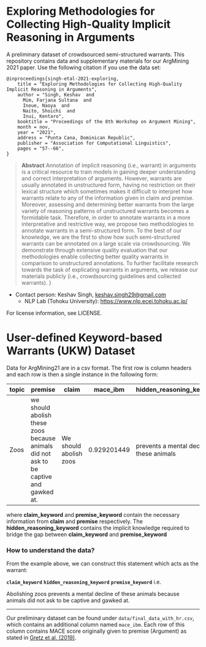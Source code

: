 # Exploring Methodologies for Collecting High-Quality Implicit Reasoning in Arguments

A preliminary dataset of crowdsourced semi-structured warrants. This repository contains data and supplementary materials for our ArgMining 2021 paper. Use the following citation if you use the data set:

```
@inproceedings{singh-etal-2021-exploring,
    title = "Exploring Methodologies for Collecting High-Quality Implicit Reasoning in Arguments",
    author = "Singh, Keshav  and
      Mim, Farjana Sultana  and
      Inoue, Naoya  and
      Naito, Shoichi  and
      Inui, Kentaro",
    booktitle = "Proceedings of the 8th Workshop on Argument Mining",
    month = nov,
    year = "2021",
    address = "Punta Cana, Dominican Republic",
    publisher = "Association for Computational Linguistics",
    pages = "57--66",
}
```
 
 > **Abstract** Annotation of implicit reasoning (i.e., warrant) in arguments is a critical resource to train models in gaining deeper understanding and correct interpretation of arguments. However, warrants are usually annotated in unstructured form, having no restriction on their lexical structure which sometimes makes it difficult to interpret how warrants relate to any of the information given in claim and premise. Moreover, assessing and determining better warrants from the large variety of reasoning patterns of unstructured warrants becomes a formidable task. Therefore, in order to annotate warrants in a more interpretative and restrictive way, we propose two methodologies to annotate warrants in a semi-structured form. To the best of our knowledge, we are the first to show how such semi-structured warrants can be annotated on a large scale via crowdsourcing. We demonstrate through extensive quality evaluation that our methodologies enable collecting better quality warrants in comparison to unstructured annotations. To further facilitate research towards the task of explicating warrants in arguments, we release our materials publicly (i.e., crowdsourcing guidelines and collected warrants).
}

* Contact person: Keshav Singh, keshav.singh29@gmail.com
  * NLP Lab (Tohoku University): https://www.nlp.ecei.tohoku.ac.jp/

For license information, see LICENSE. 

# User-defined Keyword-based Warrants (UKW) Dataset
Data for ArgMining21 are in a csv format. The first row is column headers and each row is then a single instance in the following form:

| topic  | premise | claim  | mace_ibm | hidden_reasoning_keyword  | claim_keyword | premise_keyword  |
| ------------- | ------------- | ------------- | ------------- | ------------- | ------------- | ------------- |
| Zoos	| we should abolish these zoos because animals did not ask to be captive and gawked at. |	We should abolish zoos | 0.929201449 |	prevents a mental decline of these animals |	Abolishing zoos |	because animals did not ask to be captive and gawked at. |

where **claim_keyword** and **premise_keyword** contain the necessary information from **claim** and **premise** respectively. The **hidden_reasoning_keyword** contains the implicit knowledge required to bridge the gap between **claim_keyword** and **premise_keyword**

### How to understand the data?

From the example above, we can construct this statement which acts as the warrant:

**`claim_keyword`** **`hidden_reasoning_keyword`** **`premise_keyword`** 
i.e. 

Abolishing zoos prevents a mental decline of these animals because animals did not ask to be captive and gawked at.

---

Our preliminary dataset can be found under `data/final_data_with_hr.csv`, which contains an additional column named `mace_ibm`. Each row of this column contains MACE score originally given to premise (Argument) as stated in [Gretz et al. (2019)](https://arxiv.org/pdf/1911.11408.pdf). 
